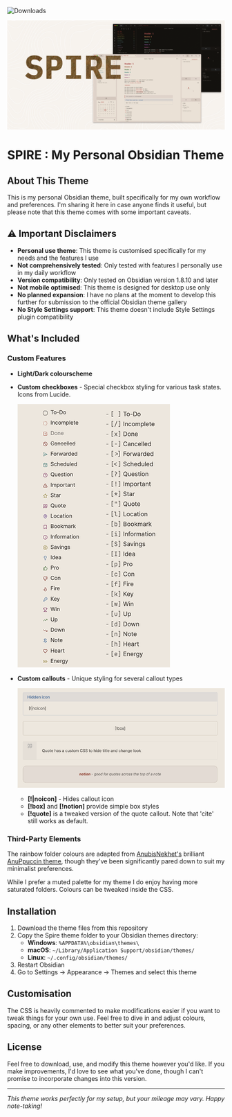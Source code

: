 ![Downloads](https://img.shields.io/github/downloads/Reb84/https://github.com/reb84/obsidian-spire/total?style=for-the-badge&logo=github&logoColor=white&color=blue)

![Theme Preview](thumb.png)

# SPIRE : My Personal Obsidian Theme

## About This Theme

This is my personal Obsidian theme, built specifically for my own workflow and preferences. I'm sharing it here in case anyone finds it useful, but please note that this theme comes with some important caveats.

## ⚠️ Important Disclaimers

- **Personal use theme**: This theme is customised specifically for my needs and the features I use
- **Not comprehensively tested**: Only tested with features I personally use in my daily workflow
- **Version compatibility**: Only tested on Obsidian version 1.8.10 and later
- **Not mobile optimised**: This theme is designed for desktop use only
- **No planned expansion**: I have no plans at the moment to develop this further for submission to the official Obsidian theme gallery
- **No Style Settings support**: This theme doesn't include Style Settings plugin compatibility

## What's Included

### Custom Features

- **Light/Dark colourscheme**
- **Custom checkboxes** - Special checkbox styling for various task states. Icons from Lucide.

  ![Custom Checkboxes](checkbox-preview.png)

- **Custom callouts** - Unique styling for several callout types

  ![Custom Callouts](callouts-preview.png)

  - **[!|noicon]** - Hides callout icon
  - **[!box]** and **[!notion]** provide simple box styles
  - **[!quote]** is a tweaked version of the quote callout. Note that 'cite' still works as default.

### Third-Party Elements

The rainbow folder colours are adapted from [AnubisNekhet's](https://github.com/AnubisNekhet) brilliant [AnuPpuccin theme](https://github.com/AnubisNekhet/AnuPpuccin), though they've been significantly pared down to suit my minimalist preferences.

While I prefer a muted palette for my theme I do enjoy having more saturated folders. Colours can be tweaked inside the CSS.

## Installation

1. Download the theme files from this repository
2. Copy the Spire theme folder to your Obsidian themes directory:
   - **Windows**: `%APPDATA%\obsidian\themes\`
   - **macOS**: `~/Library/Application Support/obsidian/themes/`
   - **Linux**: `~/.config/obsidian/themes/`
3. Restart Obsidian
4. Go to Settings → Appearance → Themes and select this theme

## Customisation

The CSS is heavily commented to make modifications easier if you want to tweak things for your own use. Feel free to dive in and adjust colours, spacing, or any other elements to better suit your preferences.

## License

Feel free to download, use, and modify this theme however you'd like. If you make improvements, I'd love to see what you've done, though I can't promise to incorporate changes into this version.

---

_This theme works perfectly for my setup, but your mileage may vary. Happy note-taking!_
